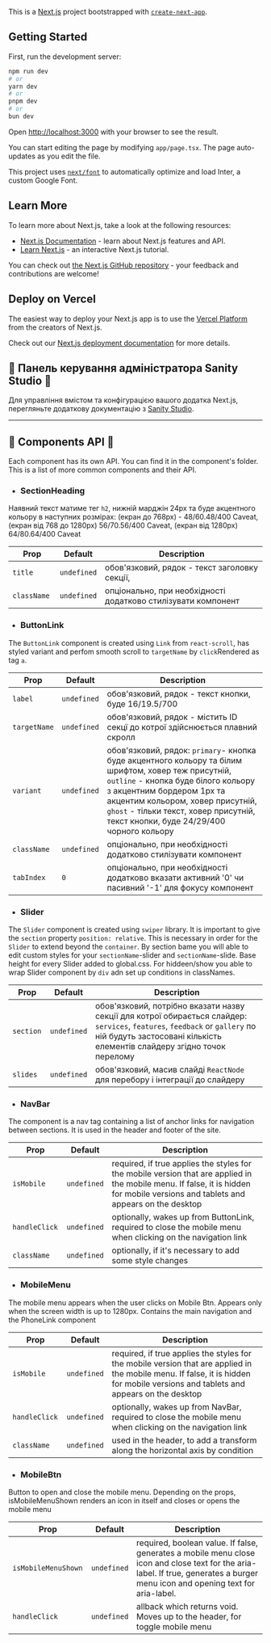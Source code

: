 This is a [Next.js](https://nextjs.org/) project bootstrapped with
[`create-next-app`](https://github.com/vercel/next.js/tree/canary/packages/create-next-app).

## Getting Started

First, run the development server:

```bash
npm run dev
# or
yarn dev
# or
pnpm dev
# or
bun dev
```

Open [http://localhost:3000](http://localhost:3000) with your browser to see the
result.

You can start editing the page by modifying `app/page.tsx`. The page
auto-updates as you edit the file.

This project uses
[`next/font`](https://nextjs.org/docs/basic-features/font-optimization) to
automatically optimize and load Inter, a custom Google Font.

## Learn More

To learn more about Next.js, take a look at the following resources:

- [Next.js Documentation](https://nextjs.org/docs) - learn about Next.js
  features and API.
- [Learn Next.js](https://nextjs.org/learn) - an interactive Next.js tutorial.

You can check out
[the Next.js GitHub repository](https://github.com/vercel/next.js/) - your
feedback and contributions are welcome!

## Deploy on Vercel

The easiest way to deploy your Next.js app is to use the
[Vercel Platform](https://vercel.com/new?utm_medium=default-template&filter=next.js&utm_source=create-next-app&utm_campaign=create-next-app-readme)
from the creators of Next.js.

Check out our
[Next.js deployment documentation](https://nextjs.org/docs/deployment) for more
details.

## 💼 Панель керування адміністратора Sanity Studio 💼

Для управління вмістом та конфігурацією вашого додатка Next.js, перегляньте
додаткову документацію з
[Sanity Studio](https://docs.google.com/document/d/14rdHNc4vb7Z7vKZZglbxdZAlBCxMK1AByJ6xttbFOlI/edit?usp=sharing).

---

## 💼 Components API 💼

Each component has its own API. You can find it in the component's folder. This
is a list of more common components and their API.

- ### SectionHeading

Наявний текст матиме тег `h2`, нижній марджін 24px та буде aкцентного кольору в
наступних розмірах: (екран до 768px) - 48/60.48/400 Caveat, (екран від 768 до
1280px) 56/70.56/400 Caveat, (екран від 1280px) 64/80.64/400 Caveat

| Prop         | Default     | Description                                                   |
| ------------ | ----------- | ------------------------------------------------------------- |
| `title `     | `undefined` | обов'язковий, рядок - текст заголовку секції,                 |
| `className ` | `undefined` | опціонально, при необхідності додатково стилізувати компонент |

- ### ButtonLink

The `ButtonLink` component is created using `Link` from `react-scroll`, has
styled variant and perfom smooth scroll to `targetName` by `click`Rendered as
tag `a`.

| Prop         | Default     | Description                                                                                                                                                                                                                                                                                        |
| ------------ | ----------- | -------------------------------------------------------------------------------------------------------------------------------------------------------------------------------------------------------------------------------------------------------------------------------------------------- |
| `label `     | `undefined` | обов'язковий, рядок - текст кнопки, буде 16/19.5/700                                                                                                                                                                                                                                               |
| `targetName` | `undefined` | обов'язковий, рядок - містить ID секцї до котрої здійснюється плавний скролл                                                                                                                                                                                                                       |
| `variant `   | `undefined` | обов'язковий, рядок: `primary`- кнопка буде акцентного кольору та білим шрифтом, ховер теж присутній, `outline` - кнопка буде білого кольору з акцентним бордером 1px та акцентим кольором, ховер присутній, `ghost` - тільки текст, ховер присутній, текст кнопки, буде 24/29/400 чорного кольору |
| `className ` | `undefined` | опціонально, при необхідності додатково стилізувати компонент                                                                                                                                                                                                                                      |
| `tabIndex `  | `0`         | опціонально, при необхідності додатково вказати активний '0' чи пасивний '-1' для фокусу компонент                                                                                                                                                                                                 |

- ### Slider

The `Slider` component is created using `swiper` library. It is important to
give the `section` property `position: relative`. This is necessary in order for
the `Slider` to extend beyond the `container`. By section bame you will able to
edit custom styles for your `sectionName`-slider and `sectionName`-slide. Base
height for every Slider added to global.css. For hiddeen/show you able to wrap
Slider component by `div` adn set up conditions in classNames.

| Prop       | Default     | Description                                                                                                                                                                                             |
| ---------- | ----------- | ------------------------------------------------------------------------------------------------------------------------------------------------------------------------------------------------------- |
| `section ` | `undefined` | обов'язковий, потрібно вказати назву секції для котрої обирається слайдер: `services`, `features`, `feedback` or `gallery` по ній будуть застосовані кількість елементів слайдеру згідно точок перелому |
| `slides`   | `undefined` | обов'язковий, масив слайді `ReactNode` для перебору і інтеграції до слайдеру                                                                                                                            |

- ### NavBar

The component is a nav tag containing a list of anchor links for navigation
between sections. It is used in the header and footer of the site.

| Prop           | Default     | Description                                                                                                                                                                        |
| -------------- | ----------- | ---------------------------------------------------------------------------------------------------------------------------------------------------------------------------------- |
| `isMobile `    | `undefined` | required, if true applies the styles for the mobile version that are applied in the mobile menu. If false, it is hidden for mobile versions and tablets and appears on the desktop |
| `handleClick ` | `undefined` | optionally, wakes up from ButtonLink, required to close the mobile menu when clicking on the navigation link                                                                       |
| `className `   | `undefined` | optionally, if it's necessary to add some style changes                                                                                                                            |

- ### MobileMenu

The mobile menu appears when the user clicks on Mobile Btn. Appears only when
the screen width is up to 1280px. Contains the main navigation and the PhoneLink
component

| Prop           | Default     | Description                                                                                                                                                                        |
| -------------- | ----------- | ---------------------------------------------------------------------------------------------------------------------------------------------------------------------------------- |
| `isMobile `    | `undefined` | required, if true applies the styles for the mobile version that are applied in the mobile menu. If false, it is hidden for mobile versions and tablets and appears on the desktop |
| `handleClick ` | `undefined` | optionally, wakes up from NavBar, required to close the mobile menu when clicking on the navigation link                                                                           |
| `className `   | `undefined` | used in the header, to add a transform along the horizontal axis by condition                                                                                                      |

- ### MobileBtn

Button to open and close the mobile menu. Depending on the props,
isMobileMenuShown renders an icon in itself and closes or opens the mobile menu

| Prop                 | Default     | Description                                                                                                                                                                     |
| -------------------- | ----------- | ------------------------------------------------------------------------------------------------------------------------------------------------------------------------------- |
| `isMobileMenuShown ` | `undefined` | required, boolean value. If false, generates a mobile menu close icon and close text for the aria-label. If true, generates a burger menu icon and opening text for aria-label. |
| `handleClick `       | `undefined` | allback which returns void. Moves up to the header, for toggle mobile menu                                                                                                      |
